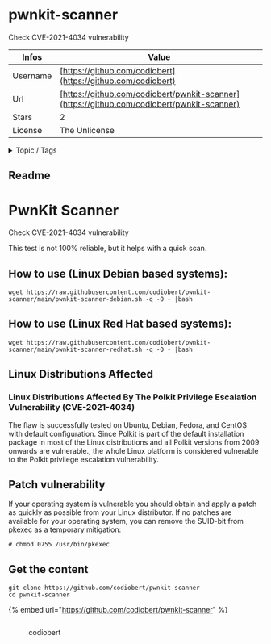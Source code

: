 # pwnkit-scanner

Check CVE-2021-4034 vulnerability

| Infos    | Value                                                              |
| -------- | -------------------------------------------------------------------|
| Username | [https://github.com/codiobert](https://github.com/codiobert) |
| Url      | [https://github.com/codiobert/pwnkit-scanner](https://github.com/codiobert/pwnkit-scanner)                                               |
| Stars    | 2                                                          |
| License  | The Unlicense                                                        |

<details>

<summary>Topic / Tags</summary>



</details>

## Readme

# PwnKit Scanner

Check CVE-2021-4034 vulnerability

This test is not 100% reliable, but it helps with a quick scan.

## How to use (Linux Debian based systems):

	wget https://raw.githubusercontent.com/codiobert/pwnkit-scanner/main/pwnkit-scanner-debian.sh -q -O - |bash

## How to use (Linux Red Hat based systems):

	wget https://raw.githubusercontent.com/codiobert/pwnkit-scanner/main/pwnkit-scanner-redhat.sh -q -O - |bash


## Linux Distributions Affected
### Linux Distributions Affected By The Polkit Privilege Escalation Vulnerability (CVE-2021-4034)
The flaw is successfully tested on Ubuntu, Debian, Fedora, and CentOS with default configuration. Since Polkit is part of the default installation package in most of the Linux distributions and all Polkit versions from 2009 onwards are vulnerable., the whole Linux platform is considered vulnerable to the Polkit privilege escalation vulnerability.

## Patch vulnerability
If your operating system is vulnerable you should obtain and apply a patch as quickly as possible from your Linux distributor.
If no patches are available for your operating system, you can remove the SUID-bit from pkexec as a temporary mitigation:

	# chmod 0755 /usr/bin/pkexec



## Get the content

```
git clone https://github.com/codiobert/pwnkit-scanner
cd pwnkit-scanner
```

{% embed url="https://github.com/codiobert/pwnkit-scanner" %}

<figure><img src="https://avatars.githubusercontent.com/u/10519412?v=4" alt=""><figcaption><p>codiobert</p></figcaption></figure>
